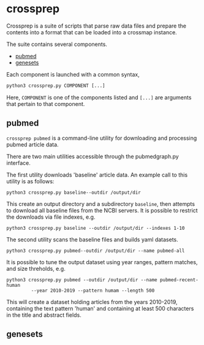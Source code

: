 # crossprep

Crossprep is a suite of scripts that parse raw data files and prepare the contents into a format that can be loaded into a crossmap instance.

The suite contains several components. 

 - [pubmed](#pubmed)
 - [genesets](#genesets)
 
Each component is launched with a common syntax,

```python
python3 crossprep.py COMPONENT [...]
``` 

Here, `COMPONENT` is one of the components listed and `[...]` are arguments that pertain to that component.


## pubmed 

`crossprep pubmed` is a command-line utility for downloading and processing pubmed article data.

There are two main utilities accessible through the pubmedgraph.py
interface.

The first utility downloads 'baseline' article data. An example call to this utility is as follows:

```
python3 crossprep.py baseline--outdir /output/dir
```

This create an output directory and a subdirectory `baseline`, then attempts to download all baseline files from the NCBI servers. It is possible to restrict the downloads via file indexes, e.g.  

```
python3 crossprep.py baseline --outdir /output/dir --indexes 1-10
```


The second utility scans the baseline files and builds yaml datasets.

```
python3 crossprep.py pubmed--outdir /output/dir --name pubmed-all 
```

It is possible to tune the output dataset using year ranges, pattern matches, and size threholds, e.g.

```
python3 crossprep.py pubmed --outdir /output/dir --name pubmed-recent-human
         --year 2010-2019 --pattern humam --length 500
``` 

This will create a dataset holding articles from the years 2010-2019, containing the text pattern 'human' and containing at least 500 characters in the title and abstract fields. 


## genesets

